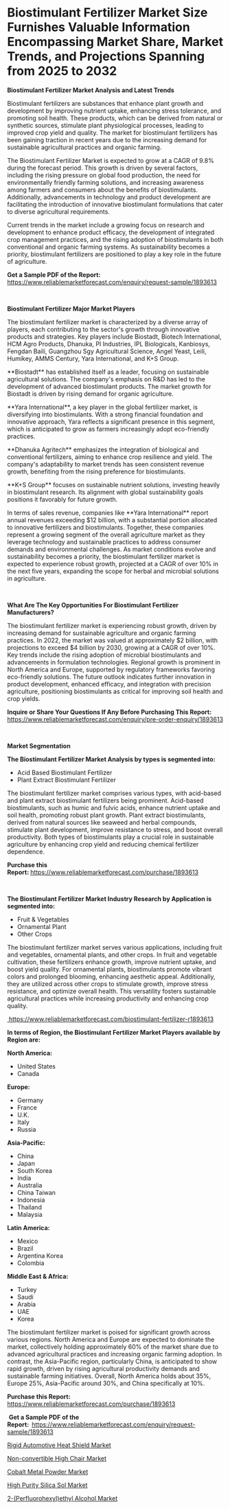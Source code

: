<p><h1>Biostimulant Fertilizer Market Size Furnishes Valuable Information Encompassing Market Share, Market Trends, and Projections Spanning from 2025 to 2032</h1></p><p><strong>Biostimulant Fertilizer Market Analysis and Latest Trends</strong></p>
<p><p>Biostimulant fertilizers are substances that enhance plant growth and development by improving nutrient uptake, enhancing stress tolerance, and promoting soil health. These products, which can be derived from natural or synthetic sources, stimulate plant physiological processes, leading to improved crop yield and quality. The market for biostimulant fertilizers has been gaining traction in recent years due to the increasing demand for sustainable agricultural practices and organic farming.</p><p>The Biostimulant Fertilizer Market is expected to grow at a CAGR of 9.8% during the forecast period. This growth is driven by several factors, including the rising pressure on global food production, the need for environmentally friendly farming solutions, and increasing awareness among farmers and consumers about the benefits of biostimulants. Additionally, advancements in technology and product development are facilitating the introduction of innovative biostimulant formulations that cater to diverse agricultural requirements.</p><p>Current trends in the market include a growing focus on research and development to enhance product efficacy, the development of integrated crop management practices, and the rising adoption of biostimulants in both conventional and organic farming systems. As sustainability becomes a priority, biostimulant fertilizers are positioned to play a key role in the future of agriculture.</p></p>
<p><strong>Get a Sample PDF of the Report:&nbsp;</strong> <a href="https://www.reliablemarketforecast.com/enquiry/request-sample/1893613?utm_campaign=2245&utm_medium=2&utm_source=Github&utm_content=ia&utm_term=31012025&utm_id=biostimulant-fertilizer">https://www.reliablemarketforecast.com/enquiry/request-sample/1893613</a></p>
<p>&nbsp;</p>
<p><strong>Biostimulant Fertilizer Major Market Players</strong></p>
<p><p>The biostimulant fertilizer market is characterized by a diverse array of players, each contributing to the sector's growth through innovative products and strategies. Key players include Biostadt, Biotech International, HCM Agro Products, Dhanuka, PI Industries, IPL Biologicals, Kanbiosys, Fengdan Baili, Guangzhou Sgy Agricultural Science, Angel Yeast, Leili, Humikey, AMMS Century, Yara International, and K+S Group.</p><p>**Biostadt** has established itself as a leader, focusing on sustainable agricultural solutions. The company's emphasis on R&D has led to the development of advanced biostimulant products. The market growth for Biostadt is driven by rising demand for organic agriculture.</p><p>**Yara International**, a key player in the global fertilizer market, is diversifying into biostimulants. With a strong financial foundation and innovative approach, Yara reflects a significant presence in this segment, which is anticipated to grow as farmers increasingly adopt eco-friendly practices.</p><p>**Dhanuka Agritech** emphasizes the integration of biological and conventional fertilizers, aiming to enhance crop resilience and yield. The company's adaptability to market trends has seen consistent revenue growth, benefiting from the rising preference for biostimulants.</p><p>**K+S Group** focuses on sustainable nutrient solutions, investing heavily in biostimulant research. Its alignment with global sustainability goals positions it favorably for future growth.</p><p>In terms of sales revenue, companies like **Yara International** report annual revenues exceeding $12 billion, with a substantial portion allocated to innovative fertilizers and biostimulants. Together, these companies represent a growing segment of the overall agriculture market as they leverage technology and sustainable practices to address consumer demands and environmental challenges. As market conditions evolve and sustainability becomes a priority, the biostimulant fertilizer market is expected to experience robust growth, projected at a CAGR of over 10% in the next five years, expanding the scope for herbal and microbial solutions in agriculture.</p></p>
<p>&nbsp;</p>
<p><strong>What Are The Key Opportunities For Biostimulant Fertilizer Manufacturers?</strong></p>
<p><p>The biostimulant fertilizer market is experiencing robust growth, driven by increasing demand for sustainable agriculture and organic farming practices. In 2022, the market was valued at approximately $2 billion, with projections to exceed $4 billion by 2030, growing at a CAGR of over 10%. Key trends include the rising adoption of microbial biostimulants and advancements in formulation technologies. Regional growth is prominent in North America and Europe, supported by regulatory frameworks favoring eco-friendly solutions. The future outlook indicates further innovation in product development, enhanced efficacy, and integration with precision agriculture, positioning biostimulants as critical for improving soil health and crop yields.</p></p>
<p><strong>Inquire or Share Your Questions If Any Before Purchasing This Report:</strong> <a href="https://www.reliablemarketforecast.com/enquiry/pre-order-enquiry/1893613?utm_campaign=2245&utm_medium=2&utm_source=Github&utm_content=ia&utm_term=31012025&utm_id=biostimulant-fertilizer">https://www.reliablemarketforecast.com/enquiry/pre-order-enquiry/1893613</a></p>
<p>&nbsp;</p>
<p><strong>Market Segmentation</strong></p>
<p><strong>The Biostimulant Fertilizer Market Analysis by types is segmented into:</strong></p>
<p><ul><li>Acid Based Biostimulant Fertilizer</li><li>Plant Extract Biostimulant Fertilizer</li></ul></p>
<p><p>The biostimulant fertilizer market comprises various types, with acid-based and plant extract biostimulant fertilizers being prominent. Acid-based biostimulants, such as humic and fulvic acids, enhance nutrient uptake and soil health, promoting robust plant growth. Plant extract biostimulants, derived from natural sources like seaweed and herbal compounds, stimulate plant development, improve resistance to stress, and boost overall productivity. Both types of biostimulants play a crucial role in sustainable agriculture by enhancing crop yield and reducing chemical fertilizer dependence.</p></p>
<p><strong>Purchase this Report:&nbsp;</strong><a href="https://www.reliablemarketforecast.com/purchase/1893613?utm_campaign=2245&utm_medium=2&utm_source=Github&utm_content=ia&utm_term=31012025&utm_id=biostimulant-fertilizer">https://www.reliablemarketforecast.com/purchase/1893613</a></p>
<p>&nbsp;</p>
<p><strong>The Biostimulant Fertilizer Market Industry Research by Application is segmented into:</strong></p>
<p><ul><li>Fruit & Vegetables</li><li>Ornamental Plant</li><li>Other Crops</li></ul></p>
<p><p>The biostimulant fertilizer market serves various applications, including fruit and vegetables, ornamental plants, and other crops. In fruit and vegetable cultivation, these fertilizers enhance growth, improve nutrient uptake, and boost yield quality. For ornamental plants, biostimulants promote vibrant colors and prolonged blooming, enhancing aesthetic appeal. Additionally, they are utilized across other crops to stimulate growth, improve stress resistance, and optimize overall health. This versatility fosters sustainable agricultural practices while increasing productivity and enhancing crop quality.</p></p>
<p><a href="https://www.reliablemarketforecast.com/biostimulant-fertilizer-r1893613?utm_campaign=2245&utm_medium=2&utm_source=Github&utm_content=ia&utm_term=31012025&utm_id=biostimulant-fertilizer">&nbsp;https://www.reliablemarketforecast.com/biostimulant-fertilizer-r1893613</a></p>
<p><strong>In terms of Region, the Biostimulant Fertilizer Market Players available by Region are:</strong></p>
<p>
    <p> <strong> North America: </strong>
        <ul>
            <li>United States</li>
            <li>Canada</li>
        </ul>
        </p> 
    <p> <strong> Europe: </strong>
        <ul>
            <li>Germany</li>
            <li>France</li>
            <li>U.K.</li>
            <li>Italy</li>
            <li>Russia</li>
        </ul>
        </p> 
    <p> <strong> Asia-Pacific: </strong>
        <ul>
            <li>China</li>
            <li>Japan</li>
            <li>South Korea</li>
            <li>India</li>
            <li>Australia</li>
            <li>China Taiwan</li>
            <li>Indonesia</li>
            <li>Thailand</li>
            <li>Malaysia</li>
        </ul>
        </p> 
    <p> <strong> Latin America: </strong>
        <ul>
            <li>Mexico</li>
            <li>Brazil</li>
            <li>Argentina Korea</li>
            <li>Colombia</li>
        </ul>
        </p> 
    <p> <strong> Middle East & Africa: </strong>
        <ul>
            <li>Turkey</li>
            <li>Saudi</li>
            <li>Arabia</li>
            <li>UAE</li>
            <li>Korea</li>
        </ul>
    </p>
    </p>
<p><p>The biostimulant fertilizer market is poised for significant growth across various regions. North America and Europe are expected to dominate the market, collectively holding approximately 60% of the market share due to advanced agricultural practices and increasing organic farming adoption. In contrast, the Asia-Pacific region, particularly China, is anticipated to show rapid growth, driven by rising agricultural productivity demands and sustainable farming initiatives. Overall, North America holds about 35%, Europe 25%, Asia-Pacific around 30%, and China specifically at 10%.</p></p>
<p><strong>Purchase this Report: </strong><a href="https://www.reliablemarketforecast.com/purchase/1893613?utm_campaign=2245&utm_medium=2&utm_source=Github&utm_content=ia&utm_term=31012025&utm_id=biostimulant-fertilizer">https://www.reliablemarketforecast.com/purchase/1893613</a></p>
<p>&nbsp;<strong>Get a Sample PDF of the Report:&nbsp;&nbsp;</strong><a href="https://www.reliablemarketforecast.com/enquiry/request-sample/1893613?utm_campaign=2245&utm_medium=2&utm_source=Github&utm_content=ia&utm_term=31012025&utm_id=biostimulant-fertilizer">https://www.reliablemarketforecast.com/enquiry/request-sample/1893613</a></p>
<p><strong></strong></p>
<p><p><a href="https://www.linkedin.com/pulse/insights-rigid-automotive-heat-shield-market-analysis-7ruae?utm_campaign=2245&utm_medium=2&utm_source=Github&utm_content=ia&utm_term=31012025&utm_id=biostimulant-fertilizer">Rigid Automotive Heat Shield Market</a></p><p><a href="https://www.linkedin.com/pulse/non-convertible-high-chair-market-study-creating-business-isr1f?utm_campaign=2245&utm_medium=2&utm_source=Github&utm_content=ia&utm_term=31012025&utm_id=biostimulant-fertilizer">Non-convertible High Chair Market</a></p><p><a href="https://github.com/rileymgdorcas/Market-Research-Report-List-1/blob/main/cobalt-metal-powder-market.md?utm_campaign=2245&utm_medium=2&utm_source=Github&utm_content=ia&utm_term=31012025&utm_id=biostimulant-fertilizer">Cobalt Metal Powder Market</a></p><p><a href="https://www.linkedin.com/pulse/forecasted-growth-key-players-high-purity-silica-sol-market-tkk3f?utm_campaign=2245&utm_medium=2&utm_source=Github&utm_content=ia&utm_term=31012025&utm_id=biostimulant-fertilizer">High Purity Silica Sol Market</a></p><p><a href="https://www.linkedin.com/pulse/2-perfluorohexylethyl-alcohol-market-trends-insights-type-gppvf?utm_campaign=2245&utm_medium=2&utm_source=Github&utm_content=ia&utm_term=31012025&utm_id=biostimulant-fertilizer">2-(Perfluorohexyl)ethyl Alcohol Market</a></p></p>